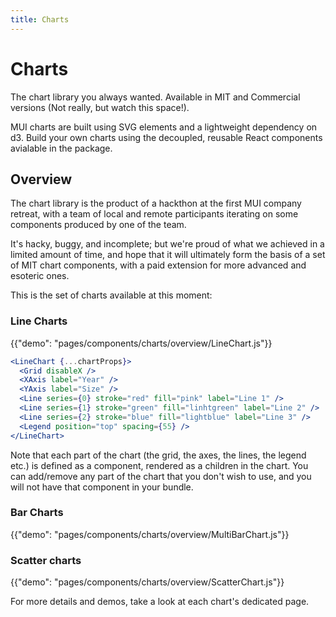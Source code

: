 ```yaml
---
title: Charts
---
```


# Charts

<p class="description">The chart library you always wanted. Available in MIT and Commercial versions (Not really, but watch this space!).</p>

MUI charts are built using SVG elements and a lightweight dependency on d3.
Build your own charts using the decoupled, reusable React components avialable in the package.

## Overview

The chart library is the product of a hackthon at the first MUI company retreat, with a team of local and remote participants iterating on some components produced by one of the team.

It's hacky, buggy, and incomplete; but we're proud of what we achieved in a limited amount of time, and hope that it will ultimately form the basis of a set of MIT chart components, with a paid extension for more advanced and esoteric ones.

This is the set of charts available at this moment:

### Line Charts

{{"demo": "pages/components/charts/overview/LineChart.js"}}

```jsx
<LineChart {...chartProps}>
  <Grid disableX />
  <XAxis label="Year" />
  <YAxis label="Size" />
  <Line series={0} stroke="red" fill="pink" label="Line 1" />
  <Line series={1} stroke="green" fill="linhtgreen" label="Line 2" />
  <Line series={2} stroke="blue" fill="lightblue" label="Line 3" />
  <Legend position="top" spacing={55} />
</LineChart>
```

Note that each part of the chart (the grid, the axes, the lines, the legend etc.) is defined as a component, rendered as a children in the chart.
You can add/remove any part of the chart that you don't wish to use, and you will not have that component in your bundle.

### Bar Charts

{{"demo": "pages/components/charts/overview/MultiBarChart.js"}}

### Scatter charts

{{"demo": "pages/components/charts/overview/ScatterChart.js"}}

For more details and demos, take a look at each chart's dedicated page.
